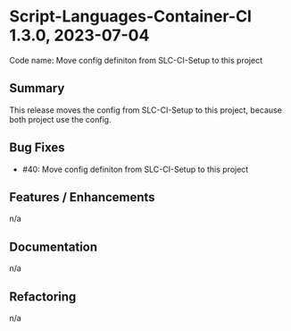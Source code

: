 # Script-Languages-Container-CI 1.3.0, 2023-07-04

Code name: Move config definiton from SLC-CI-Setup to this project

## Summary

This release moves the config from SLC-CI-Setup to this project, because both project use the config.

## Bug Fixes

 - #40: Move config definiton from SLC-CI-Setup to this project

## Features / Enhancements

n/a

## Documentation

n/a

## Refactoring

n/a
